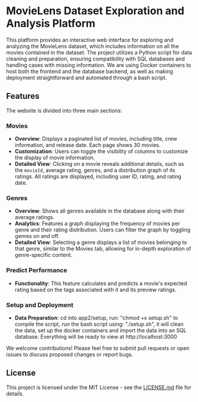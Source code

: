 # MovieLens Dataset Exploration and Analysis Platform

This platform provides an interactive web interface for exploring and analyzing the MovieLens dataset, which includes information on all the movies contained in the dataset. The project utilizes a Python script for data cleaning and preparation, ensuring compatibility with SQL databases and handling cases with missing information. We are using Docker containers to host both the frontend and the database backend, as well as making deployment straightforward and automated through a bash script.

## Features

The website is divided into three main sections:

### Movies

- **Overview**: Displays a paginated list of movies, including title, crew information, and release date. Each page shows 30 movies.
- **Customization**: Users can toggle the visibility of columns to customize the display of movie information.
- **Detailed View**: Clicking on a movie reveals additional details, such as the `movieId`, average rating, genres, and a distribution graph of its ratings. All ratings are displayed, including user ID, rating, and rating date.

### Genres

- **Overview**: Shows all genres available in the database along with their average ratings.
- **Analytics**: Features a graph displaying the frequency of movies per genre and their rating distribution. Users can filter the graph by toggling genres on and off.
- **Detailed View**: Selecting a genre displays a list of movies belonging to that genre, similar to the Movies tab, allowing for in-depth exploration of genre-specific content.

### Predict Performance

- **Functionality**: This feature calculates and predicts a movie's expected rating based on the tags associated with it and its preview ratings.

### Setup and Deployment

- **Data Preparation**: cd into app2/setup, run: "chmod +x setup.sh" to compile the script, run the bash script using: "./setup.sh", it will clean the data, set up the docker containers and import the data into an SQL database. Everything will be ready to view at http://localhost:3000

We welcome contributions! Please feel free to submit pull requests or open issues to discuss proposed changes or report bugs.

## License

This project is licensed under the MIT License - see the [LICENSE.md](LICENSE.md) file for details.

